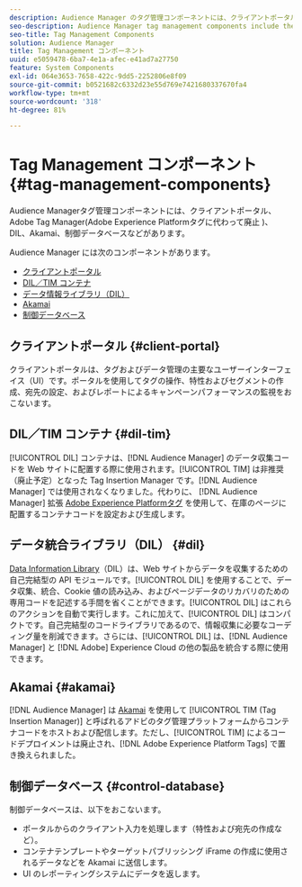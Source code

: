 ```yaml
---
description: Audience Manager のタグ管理コンポーネントには、クライアントポータル、Adobe Tag Manager（廃止予定。Adobe Experience Platform Launch を代替として推奨）、DIL、Akamai、制御データベースなどがあります。
seo-description: Audience Manager tag management components include the client portal, Adobe Tag Manager (deprecated in favor of Adobe Experience Platform Launch), DIL, Akamai, and the control database.
seo-title: Tag Management Components
solution: Audience Manager
title: Tag Management コンポーネント
uuid: e5059478-6ba7-4e1a-afec-e41ad7a27750
feature: System Components
exl-id: 064e3653-7658-422c-9dd5-2252806e8f09
source-git-commit: b0521682c6332d23e55d769e7421680337670fa4
workflow-type: tm+mt
source-wordcount: '318'
ht-degree: 81%

---
```


# Tag Management コンポーネント{#tag-management-components}

Audience Managerタグ管理コンポーネントには、クライアントポータル、Adobe Tag Manager(Adobe Experience Platformタグに代わって廃止 )、DIL、Akamai、制御データベースなどがあります。

<!-- 

c_comptag.xml

 -->

Audience Manager には次のコンポーネントがあります。

* [クライアントポータル](../../reference/system-components/components-tag-management.md#client-portal)
* [DIL／TIM コンテナ](../../reference/system-components/components-tag-management.md#dil-tim)
* [データ情報ライブラリ（DIL）](../../reference/system-components/components-tag-management.md#dil)
* [Akamai](../../reference/system-components/components-tag-management.md#akamai)
* [制御データベース](../../reference/system-components/components-tag-management.md#control-database)

## クライアントポータル {#client-portal}

クライアントポータルは、タグおよびデータ管理の主要なユーザーインターフェイス（UI）です。ポータルを使用してタグの操作、特性およびセグメントの作成、宛先の設定、およびレポートによるキャンペーンパフォーマンスの監視をおこないます。

## DIL／TIM コンテナ {#dil-tim}

[!UICONTROL DIL] コンテナは、[!DNL Audience Manager] のデータ収集コードを Web サイトに配置する際に使用されます。[!UICONTROL TIM] は非推奨（廃止予定）となった Tag Insertion Manager です。[!DNL Audience Manager] では使用されなくなりました。代わりに、 [!DNL Audience Manager] 拡張 [Adobe Experience Platformタグ](https://experienceleague.adobe.com/docs/experience-platform/tags/extensions/adobe/audience-manager/overview.html) を使用して、在庫のページに配置するコンテナコードを設定および生成します。

## データ統合ライブラリ（DIL） {#dil}

[Data Information Library](../../dil/dil-overview.md)（DIL）は、Web サイトからデータを収集するための自己完結型の API モジュールです。[!UICONTROL DIL] を使用することで、データ収集、統合、Cookie 値の読み込み、およびページデータのリカバリのための専用コードを記述する手間を省くことができます。[!UICONTROL DIL] はこれらのアクションを自動で実行します。これに加えて、[!UICONTROL DIL] はコンパクトです。自己完結型のコードライブラリであるので、情報収集に必要なコーディング量を削減できます。さらには、[!UICONTROL DIL] は、[!DNL Audience Manager] と [!DNL Adobe] Experience Cloud の他の製品を統合する際に使用できます。

## Akamai {#akamai}

[!DNL Audience Manager] は [Akamai](https://www.akamai.com/jp/ja/about/) を使用して [!UICONTROL TIM (Tag Insertion Manager)] と呼ばれるアドビのタグ管理プラットフォームからコンテナコードをホストおよび配信します。ただし、[!UICONTROL TIM] によるコードデプロイメントは廃止され、[!DNL Adobe Experience Platform Tags] で置き換えられました。

## 制御データベース {#control-database}

制御データベースは、以下をおこないます。

* ポータルからのクライアント入力を処理します（特性および宛先の作成など）。
* コンテナテンプレートやターゲットパブリッシング iFrame の作成に使用されるデータなどを Akamai に送信します。
* UI のレポーティングシステムにデータを返します。
